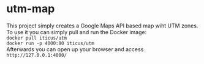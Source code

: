 # utm-map
This project simply creates a Google Maps API based map wiht UTM zones.  
To use it you can simply pull and run the Docker image:  
```docker pull iticus/utm```  
```docker run -p 4000:80 iticus/utm```  
Afterwards you can open up your browser and access `http://127.0.0.1:4000/`  
